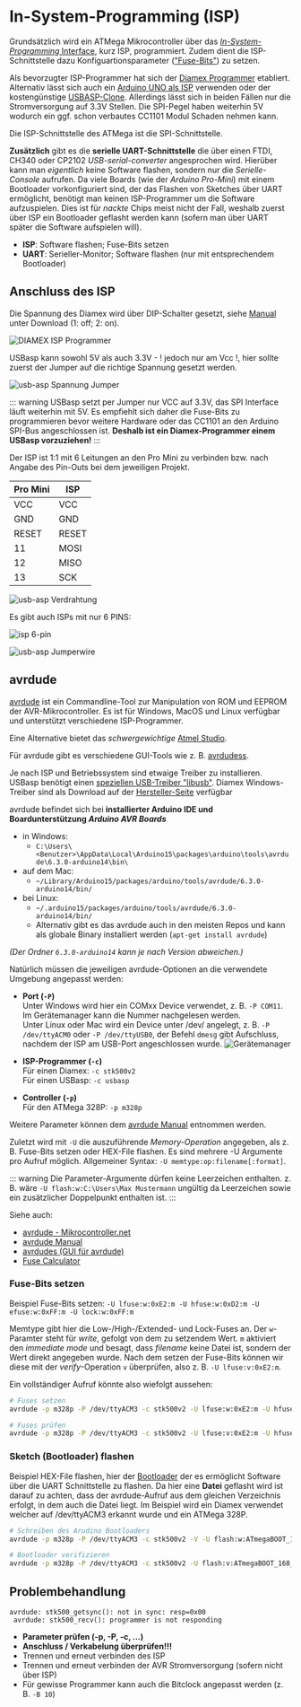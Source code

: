 # In-System-Programming (ISP)

Grundsätzlich wird ein ATMega Mikrocontroller über das [_In-System-Programming_ Interface](https://de.wikipedia.org/wiki/In-System-Programmierung), kurz ISP, programmiert. Zudem dient die ISP-Schnittstelle dazu Konfiguartionsparameter (["Fuse-Bits"](https://de.wikipedia.org/wiki/Fuse-Bit)) zu setzen.

Als bevorzugter ISP-Programmer hat sich der [Diamex Programmer](https://www.diamex.de/dxshop/USB-ISP-Programmer-fuer-Atmel-AVR-Rev2) etabliert. 
Alternativ lässt sich auch ein [Arduino UNO als ISP](https://www.arduino.cc/en/Tutorial/ArduinoISP) verwenden oder der kostengünstige 
[USBASP-Clone](https://www.ebay.de/itm/USBASP-AVR-Programmer-Adapter-Downloader-10-Pin-Kabel-ATTiny-USBISP/181667298888). Allerdings lässt sich in beiden Fällen nur die Stromversorgung auf 3.3V Stellen. Die SPI-Pegel haben weiterhin 5V wodurch ein ggf. schon verbautes CC1101 Modul Schaden nehmen kann.


Die ISP-Schnittstelle des ATMega ist die SPI-Schnittstelle.

**Zusätzlich** gibt es die **serielle UART-Schnittstelle** die über einen FTDI, CH340 oder CP2102 _USB-serial-converter_ angesprochen wird.
Hierüber kann man _eigentlich_ keine Software flashen, sondern nur die _Serielle-Console_ aufrufen. Da viele Boards (wie der _Arduino Pro-Mini_)
mit einem Bootloader vorkonfiguriert sind, der das Flashen von Sketches über UART ermöglicht, benötigt man keinen ISP-Programmer um die Software aufzuspielen. Dies ist für _nackte_ Chips meist nicht der Fall, weshalb zuerst über ISP ein Bootloader geflasht werden kann (sofern man über UART später die Software aufspielen will).

* **ISP**: Software flashen; Fuse-Bits setzen
* **UART**: Serieller-Monitor; Software flashen (nur mit entsprechendem Bootloader)


## Anschluss des ISP

Die Spannung des Diamex wird über DIP-Schalter gesetzt, siehe [Manual](https://www.diamex.de/dxshop/USB-ISP-Programmer-fuer-Atmel-AVR-Rev2) unter Download (1: off; 2: on).

![DIAMEX ISP Programmer](./images/isp_diamex.jpg)

USBasp kann sowohl 5V als auch 3.3V - ! jedoch nur am Vcc !, hier sollte zuerst der Jumper auf die richtige Spannung gesetzt werden.

![usb-asp Spannung Jumper](./images/usbavp-jumper.jpg)


::: warning
USBasp setzt per Jumper nur VCC auf 3.3V, das SPI Interface läuft weiterhin mit 5V.
Es empfiehlt sich daher die Fuse-Bits zu programmieren bevor weitere Hardware oder das CC1101 an den Arduino SPI-Bus angeschlossen ist. **Deshalb ist ein Diamex-Programmer einem USBasp vorzuziehen!**
::: 

Der ISP ist 1:1 mit 6 Leitungen an den Pro Mini zu verbinden bzw. nach Angabe des Pin-Outs bei dem jeweiligen Projekt.

| Pro Mini | ISP |
|----|----|
| VCC | VCC |
| GND  | GND |
| RESET | RESET |
| 11 | MOSI |
| 12 | MISO |
| 13 | SCK |

![usb-asp Verdrahtung](./images/usbasp-wiring.jpg)

Es gibt auch ISPs mit nur 6 PINS:

![isp 6-pin](./images/isp-6-pinout.png)

![usb-asp Jumperwire](./images/usb-asp-jumperwire.jpg)

## avrdude

[avrdude](http://savannah.nongnu.org/projects/avrdude/) ist ein Commandline-Tool zur Manipulation von ROM und EEPROM der AVR-Mikrocontroller. Es ist für Windows, MacOS und Linux verfügbar und unterstützt verschiedene ISP-Programmer. 

Eine Alternative bietet das _schwergewichtige_ [Atmel Studio](https://www.microchip.com/mplab/avr-support/atmel-studio-7).

Für avrdude gibt es verschiedene GUI-Tools wie z. B. [avrdudess](https://blog.zakkemble.net/avrdudess-a-gui-for-avrdude/).

Je nach ISP und Betriebssystem sind etwaige Treiber zu installieren. USBasp benötigt einen [speziellen USB-Treiber "libusb"](http://zadig.akeo.ie). Diamex Windows-Treiber sind als Download auf der [Hersteller-Seite](https://www.diamex.de/dxshop/USB-ISP-Programmer-fuer-Atmel-AVR-Rev2) verfügbar

avrdude befindet sich bei **installierter Arduino IDE und Boardunterstützung _Arduino AVR Boards_** 
- in Windows:
  - `C:\Users\<Benutzer>\AppData\Local\Arduino15\packages\arduino\tools\avrdude\6.3.0-arduino14\bin\`
- auf dem Mac:
  - `~/Library/Arduino15/packages/arduino/tools/avrdude/6.3.0-arduino14/bin/`
- bei Linux:
  - `~/.arduino15/packages/arduino/tools/avrdude/6.3.0-arduino14/bin/`
  - Alternativ gibt es das avrdude auch in den meisten Repos und kann als globale Binary installiert werden (`apt-get install avrdude`)

_(Der Ordner `6.3.0-arduino14` kann je nach Version abweichen.)_

Natürlich müssen die jeweiligen avrdude-Optionen an die verwendete Umgebung angepasst werden:

* **Port (`-P`)**  
  Unter Windows wird hier ein COMxx Device verwendet, z. B. `-P COM11`. Im Gerätemanager kann die Nummer nachgelesen werden.  
  Unter Linux oder Mac wird ein Device unter /dev/ angelegt, z. B. `-P /dev/ttyACM0` oder `-P /dev/ttyUSB0`, der Befehl `dmesg` gibt Aufschluss, nachdem der ISP am USB-Port angeschlossen wurde.
  ![Gerätemanager](./images/isp_com-port.png)
  
* **ISP-Programmer (`-c`)**  
  Für einen Diamex: `-c stk500v2`  
  Für einen USBasp: `-c usbasp`
  
* **Controller (`-p`)**  
  Für den ATMega 328P: `-p m328p`

Weitere Parameter können dem [avrdude Manual](https://www.nongnu.org/avrdude/user-manual/avrdude_4.html#Option-Descriptions) entnommen werden.

Zuletzt wird mit `-U` die auszuführende _Memory-Operation_ angegeben, als z. B. Fuse-Bits setzen oder HEX-File flashen. Es sind mehrere -U Argumente pro Aufruf möglich.
Allgemeiner Syntax: `-U memtype:op:filename[:format]`. 

::: warning
Die Parameter-Argumente dürfen keine Leerzeichen enthalten. z. B. wäre `-U flash:w:C:\Users\Max Mustermann` ungültig da Leerzeichen sowie ein zusätzlicher Doppelpunkt enthalten ist.
:::

Siehe auch:
* [avrdude - Mikrocontroller.net](https://www.mikrocontroller.net/articles/AVRDUDE)
* [avrdude Manual](https://www.nongnu.org/avrdude/user-manual/avrdude.html)
* [avrdudes (GUI für avrdude)](https://github.com/zkemble/AVRDUDESS)
* [Fuse Calculator](http://www.engbedded.com/fusecalc/)

### Fuse-Bits setzen

Beispiel Fuse-Bits setzen: `-U lfuse:w:0xE2:m -U hfuse:w:0xD2:m -U efuse:w:0xFF:m -U lock:w:0xFF:m`  

Memtype gibt hier die Low-/High-/Extended- und Lock-Fuses an. Der `w`-Paramter steht für _write_, gefolgt von dem zu setzendem Wert. `m` aktiviert den _immediate mode_ und besagt, dass _filename_ keine Datei ist, sondern der Wert direkt angegeben wurde. Nach dem setzen der Fuse-Bits können wir diese mit der _verify_-Operation `v` überprüfen, also z. B. `-U lfuse:v:0xE2:m`.

Ein vollständiger Aufruf könnte also wiefolgt aussehen:

```bash
# Fuses setzen
avrdude -p m328p -P /dev/ttyACM3 -c stk500v2 -U lfuse:w:0xE2:m -U hfuse:w:0xD2:m -U efuse:w:0xFF:m -U lock:w:0xFF:m

# Fuses prüfen
avrdude -p m328p -P /dev/ttyACM3 -c stk500v2 -U lfuse:v:0xE2:m -U hfuse:v:0xD2:m -U efuse:v:0xFF:m -U lock:v:0xFF:m
```

### Sketch (Bootloader) flashen

Beispiel HEX-File flashen, hier der [Bootloader](https://raw.githubusercontent.com/pa-pa/AskSinPP/master/bootloader/avr/ATmegaBOOT_168_atmega328_pro_8MHz.hex)
der es ermöglicht Software über die UART Schnittstelle zu flashen. Da hier eine **Datei** geflasht wird ist darauf zu achten, dass der avrdude-Aufruf
aus dem gleichen Verzeichnis erfolgt, in dem auch die Datei liegt. Im Beispiel wird ein Diamex verwendet welcher auf /dev/ttyACM3 erkannt wurde und ein ATMega 328P.

```bash
# Schreiben des Arudino Bootloaders
avrdude -p m328p -P /dev/ttyACM3 -c stk500v2 -V -U flash:w:ATmegaBOOT_168_atmega328_pro_8MHz.hex

# Bootloader verifizieren
avrdude -p m328p -P /dev/ttyACM3 -c stk500v2 -U flash:v:ATmegaBOOT_168_atmega328_pro_8MHz.hex
```


## Problembehandlung

`avrdude: stk500_getsync(): not in sync: resp=0x00`  
` avrdude: stk500_recv(): programmer is not responding`

* **Parameter prüfen (-p, -P, -c, ...)**
* **Anschluss / Verkabelung überprüfen!!!**
* Trennen und erneut verbinden des ISP
* Trennen und erneut verbinden der AVR Stromversorgung (sofern nicht über ISP)
* Für gewisse Programmer kann auch die Bitclock angepasst werden (z. B. `-B 10`)
